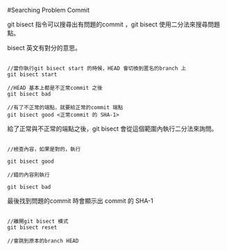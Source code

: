 #Searching Problem Commit

git bisect 指令可以搜尋出有問題的commit ，git bisect 使用二分法來搜尋問題點。

bisect 英文有對分的意思。

```

//當你執行git bisect start 的時候，HEAD 會切換到匿名的branch 上
git bisect start

//HEAD 基本上都是不正常commit 之後
git bisect bad

//有了不正常的端點，就要給正常的commit 端點
git bisect good <正常commit 的 SHA-1>

```

給了正常與不正常的端點之後，git bisect 會從這個範圍內執行二分法來詢問。

```

//檢查內容，如果是對的，執行

git bisect good

//錯的內容則執行

git bisect bad

```

最後找到問題的commit 時會顯示出 commit 的 SHA-1

```

//離開git bisect 模式
git bisect reset

//會跳到原本的branch HEAD

```
